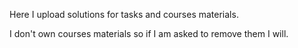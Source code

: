 Here I upload solutions for tasks and courses materials.

I don't own courses materials so if I am asked to remove them I will.
